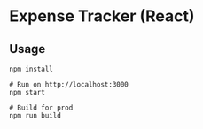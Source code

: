 # Expense Tracker (React)

 
## Usage
```
npm install

# Run on http://localhost:3000
npm start

# Build for prod
npm run build
```

